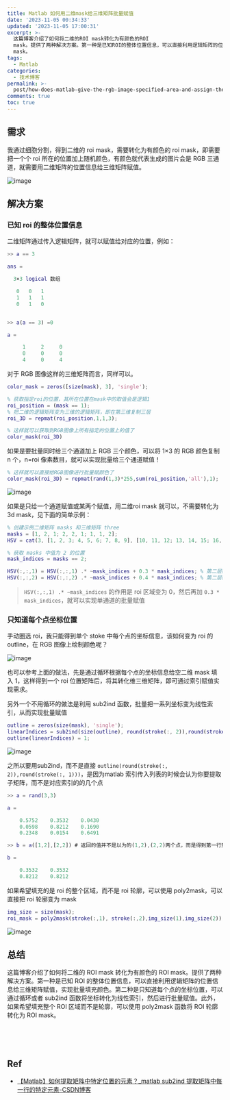 ```yaml
---
title: Matlab 如何用二维mask给三维矩阵批量赋值
date: '2023-11-05 00:34:33'
updated: '2023-11-05 17:00:31'
excerpt: >-
  这篇博客介绍了如何将二维的ROI mask转化为有颜色的ROI
  mask。提供了两种解决方案。第一种是已知ROI的整体位置信息，可以直接利用逻辑矩阵的位置信息给三维矩阵赋值，实现批量填充颜色。第二种是只知道每个点的坐标位置，可以通过循环或者sub2ind函数将坐标转化为线性索引，然后进行批量赋值。此外，如果希望填充整个ROI区域而不是轮廓，可以使用poly2mask函数将ROI轮廓转化为ROI
  mask。
tags:
  - Matlab
categories:
  - 技术博客
permalink: >-
  post/how-does-matlab-give-the-rgb-image-specified-area-and-assign-the-color-in-batches-i1rsr.html
comments: true
toc: true
---
```




## 需求

我通过细胞分割，得到二维的 roi mask，需要转化为有颜色的 roi mask，即需要把一个个 roi 所在的位置加上随机颜色，有颜色就代表生成的图片会是 RGB 三通道，就需要用二维矩阵的位置信息给三维矩阵赋值。

​​![image](https://raw.githubusercontent.com/Achuan-2/PicBed/pic/assets/202311051152061.png)​​

## 解决方案

### 已知 roi 的整体位置信息

二维矩阵通过传入逻辑矩阵，就可以赋值给对应的位置，例如：

```matlab
>> a == 3

ans =

  3×3 logical 数组

   0   0   1
   1   1   1
   0   1   0


>> a(a == 3) =0

a =

     1     2     0
     0     0     0
     4     0     4

```

对于 RGB 图像这样的三维矩阵而言，同样可以。

```matlab
color_mask = zeros([size(mask), 3], 'single');

% 获取指定roi的位置，其所在位置在mask中的取值会是逻辑1
roi_position = (mask == 1);
% 把二维的逻辑矩阵变为三维的逻辑矩阵，即在第三维复制三层
roi_3D = repmat(roi_position,1,1,3);

% 这样就可以获取到RGB图像上所有指定的位置上的值了
color_mask(roi_3D)
```

如果是要批量同时给三个通道加上 RGB 三个颜色，可以将 1×3 的 RGB 颜色复制 n 个，n=roi 像素数目，就可以实现批量给三个通道赋值！

```matlab
% 这样就可以直接给RGB图像进行批量赋颜色了
color_mask(roi_3D) = repmat(rand(1,3)*255,sum(roi_position,'all'),1); 
```

​![image](https://raw.githubusercontent.com/Achuan-2/PicBed/pic/assets/202311050245716.png "给空RGB的指定roi区域涂上随机颜色")​

如果是只给一个通道赋值或某两个赋值，用二维roi mask 就可以，不需要转化为 3d mask，见下面的简单示例：

```matlab
% 创建示例二维矩阵 masks 和三维矩阵 three
masks = [1, 2, 1; 2, 2, 1; 1, 1, 2];
HSV = cat(3, [1, 2, 3; 4, 5, 6; 7, 8, 9], [10, 11, 12; 13, 14, 15; 16, 17, 18], [19, 20, 21; 22, 23, 24; 25, 26, 27]);

% 获取 masks 中值为 2 的位置
mask_indices = masks == 2;

HSV(:,:,1) = HSV(:,:,1) .* ~mask_indices + 0.3 * mask_indices; % 第二层赋值为0.3
HSV(:,:,2) = HSV(:,:,2) .* ~mask_indices + 0.4 * mask_indices; % 第二层赋值为0.4
```

> ​`HSV(:,:,1) .* ~mask_indices` ​的作用是 roi 区域变为 0，然后再加 `0.3 * mask_indices`​，就可以实现单通道的批量赋值

### 只知道每个点坐标位置

手动圈选 roi，我只能得到单个 stoke 中每个点的坐标信息，该如何变为 roi 的 outline，在 RGB 图像上绘制颜色呢？

​​![image](https://raw.githubusercontent.com/Achuan-2/PicBed/pic/assets/202311050242439.png "手动圈选的ROI只有每个点的坐标信息")​​

也可以参考上面的做法，先是通过循环根据每个点的坐标信息给空二维 mask 填入 1，这样得到一个 roi 位置矩阵后，将其转化维三维矩阵，即可通过索引赋值实现需求。

另外一个不用循环的做法是利用 sub2ind 函数，批量把一系列坐标变为线性索引，从而实现批量赋值

```matlab
outline = zeros(size(mask), 'single');
linearIndices = sub2ind(size(outline), round(stroke(:, 2)),round(stroke(:, 1)));
outline(linearIndices) = 1;
```

​​![image](https://raw.githubusercontent.com/Achuan-2/PicBed/pic/assets/202311050139194.png "使用sub2ind可以把坐标批量变为线性索引，从而实现批量赋值")​

之所以要用sub2ind，而不是直接 `outline(round(stroke(:, 2)),round(stroke(:, 1)))`​，是因为matlab 索引传入列表的时候会认为你要提取子矩阵，而不是对应索引的的几个点

```matlab
>> a = rand(3,3)

a =

    0.5752    0.3532    0.0430
    0.0598    0.8212    0.1690
    0.2348    0.0154    0.6491

>> b = a([1,2],[2,2]) # 返回的值并不是以为的(1,2),(2,2)两个点，而是得到第一行到第二行的第二列，由于第二个维度输入了两个2，重复返回第二列的值，于是得到四个点

b =

    0.3532    0.3532
    0.8212    0.8212
```

如果希望填充的是 roi 的整个区域，而不是 roi 轮廓，可以使用 poly2mask，可以直接把 roi 轮廓变为 mask

```matlab
img_size = size(mask);
roi_mask = poly2mask(stroke(:,1), stroke(:,2),img_size(1),img_size(2));
```

​![image](https://raw.githubusercontent.com/Achuan-2/PicBed/pic/assets/202311050113082.png "poly2mask，可以直接把roi轮廓变为roi")​

## 总结

这篇博客介绍了如何将二维的 ROI mask 转化为有颜色的 ROI mask。提供了两种解决方案。第一种是已知 ROI 的整体位置信息，可以直接利用逻辑矩阵的位置信息给三维矩阵赋值，实现批量填充颜色。第二种是只知道每个点的坐标位置，可以通过循环或者 sub2ind 函数将坐标转化为线性索引，然后进行批量赋值。此外，如果希望填充整个 ROI 区域而不是轮廓，可以使用 poly2mask 函数将 ROI 轮廓转化为 ROI mask。

‍

‍

## Ref

* [【Matlab】如何提取矩阵中特定位置的元素？_matlab sub2ind 提取矩阵中每一行的特定元素-CSDN博客](https://blog.csdn.net/YaoYee_21/article/details/110248515)

‍

‍

‍
